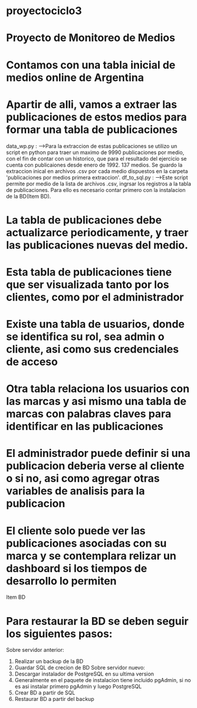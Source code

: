 # proyectociclo3
# Proyecto de Monitoreo de Medios
# Contamos con una tabla inicial de medios online de Argentina
# Apartir de alli, vamos a extraer las publicaciones de estos medios para formar una tabla de publicaciones
data_wp.py : -->Para la extraccion de estas publicaciones se utilizo un script en python para traer un maximo de 9990 publicaciones por medio, con el fin de contar con un historico, que para el resultado del ejercicio se cuenta con publicaiones desde enero de 1992. 137 medios. Se guardo la extraccion inical en archivos .csv por cada medio dispuestos en la carpeta 'publicaciones  por medios primera extraccion'.
df_to_sql.py : -->Este script permite por medio de la lista de archivos .csv, ingrsar los registros a la tabla de publicaciones. Para ello es necesario contar primero con la instalacion de la BD(Item BD).
# La tabla de publicaciones debe actualizarce periodicamente, y traer las publicaciones nuevas del medio.
# Esta tabla de publicaciones tiene que ser visualizada tanto por los clientes, como por el administrador
# Existe una tabla de usuarios, donde se identifica su rol, sea admin o cliente, asi como sus credenciales de acceso
# Otra tabla relaciona los usuarios con las marcas y asi mismo una tabla de marcas con palabras claves para identificar en las publicaciones 
# El administrador puede definir si una publicacion deberia verse al cliente o si no, asi como agregar otras variables de analisis para la publicacion
# El cliente solo puede ver las publicaciones asociadas con su marca y se contemplara relizar un dashboard si los tiempos de desarrollo lo permiten

Item BD
# Para restaurar la BD se deben seguir los siguientes pasos:
Sobre servidor anterior:
1. Realizar un backup de la BD
2. Guardar SQL de crecion de BD
Sobre servidor nuevo:
2. Descargar instalador de PostgreSQL en su ultima version
2. Generalmente en el paquete de instalacion tiene incluido pgAdmin, si no es asi instalar primero pgAdmin y luego PostgreSQL
3. Crear BD a partir de SQL
4. Restaurar BD a partir del backup